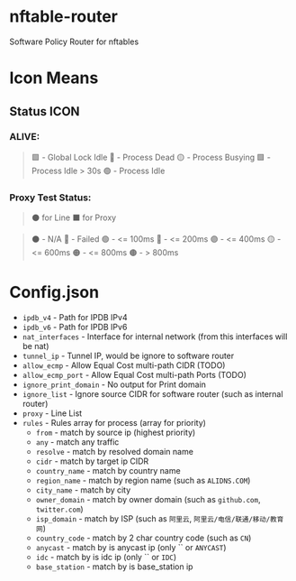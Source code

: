 # nftable-router
Software Policy Router for nftables

# Icon Means
## Status ICON
### ALIVE:
> 🟩   - Global Lock Idle
> 🔴   - Process Dead
> 🟡   - Process Busying
> 🟩   - Process Idle > 30s
> 🟢   - Process Idle

### Proxy Test Status:
> ⚫ for Line
> ⬛ for Proxy

> ⚫   - N/A
> 🔴   - Failed
> 🟢   - <= 100ms
> 🔵   - <= 200ms
> 🟣   - <= 400ms
> 🟡   - <= 600ms
> 🟠   - <= 800ms
> 🟤   - > 800ms

# Config.json

- `ipdb_v4`				- Path for IPDB IPv4
- `ipdb_v6`				- Path for IPDB IPv6
- `nat_interfaces` 		- Interface for internal network (from this interfaces will be nat)
- `tunnel_ip`			- Tunnel IP, would be ignore to software router
- `allow_ecmp`			- Allow Equal Cost multi-path CIDR (TODO)
- `allow_ecmp_port` 	- Allow Equal Cost multi-path Ports (TODO)
- `ignore_print_domain`	- No output for Print domain
- `ignore_list`			- Ignore source CIDR for software router (such as internal router)
- `proxy`				- Line List
- `rules`				- Rules array for process (array for priority)
	- `from`			- match by source ip (highest priority)
	- `any`				- match any traffic
	- `resolve`			- match by resolved domain name
	- `cidr`			- match by target ip CIDR
	- `country_name`	- match by country name
	- `region_name`		- match by region name (such as `ALIDNS.COM`)
	- `city_name`		- match by city
	- `owner_domain`	- match by owner domain (such as `github.com`, `twitter.com`)
	- `isp_domain`		- match by ISP (such as `阿里云`, `阿里云/电信/联通/移动/教育网`)
	- `country_code`	- match by 2 char country code (such as `CN`)
	- `anycast`			- match by is anycast ip (only `` or `ANYCAST`)
	- `idc`				- match by is idc ip (only `` or `IDC`)
	- `base_station`	- match by is base_station ip
